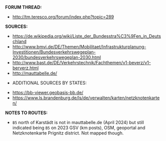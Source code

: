 ﻿**FORUM THREAD:**
- http://tm.teresco.org/forum/index.php?topic=289


**SOURCES:**
- https://de.wikipedia.org/wiki/Liste_der_Bundesstra%C3%9Fen_in_Deutschland
- http://www.bmvi.de/DE/Themen/Mobilitaet/Infrastrukturplanung-Investitionen/Bundesverkehrswegeplan-2030/bundesverkehrswegeplan-2030.html
- http://www.bast.de/DE/Verkehrstechnik/Fachthemen/v1-beverz/v1-berverz.html
- http://mauttabelle.de/


* ADDITIONAL SOURCES BY STATES:
- https://bb-viewer.geobasis-bb.de/
- https://www.ls.brandenburg.de/ls/de/verwalten/karten/netzknotenkarten/


**NOTES TO ROUTES:**
- `B5` north of Karstädt is not in mauttabelle.de (April 2024) but still indicated being `B5` on 2023 GSV (km posts), OSM, geoportal and Netzknotenkarte Prignitz district. Not mapped though.

